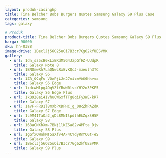 ```yaml
---
layout: produk-casinghp
title: Tina Belcher Bobs Burgers Quotes Samsung Galaxy S9 Plus Case
categories: samsung
tags: galaxy

# Produk
product-title: Tina Belcher Bobs Burgers Quotes Samsung Galaxy S9 Plus Case
harga: 90000
sku: hn-0388
image-drive: 1BeclJj56O25uOi7B3cr7Gg62kfUESVMK
gallery:
  - url: 1dn_sz5cB0xLxERdM5G4JzpGfHZ-UUdpR
    title: Galaxy Note 8
  - url: 1BNOmwRh7LaQNwcRxEvKQcJ-maeulh3TC
    title: Galaxy S6
  - url: 1ZR_OGqFu-VQxPjLJn27eicmVW66Hxvea
    title: Galaxy S6 Edge
  - url: 1xdcwMlpg4OqVZtYBwN0lscYHY2o3PKE5
    title: Galaxy S6 Edge Plus
  - url: 1kQ928ei4IVhuCWGxfTTg8qiFy3WE-kR7
    title: Galaxy S7
  - url: 1avF-FRD1l8mXbPXDPHC_g_08cZhPAZdK
    title: Galaxy S7 Edge
  - url: 1c9M4ITaOa2_qDL8MNIlpdlhEbZqxSH5P
    title: Galaxy S8
  - url: 168aCNXbXm-7BNj1lKZSa82v4MFta_Djv
    title: Galaxy S8 Plus
  - url: 1gGfxOWnkMT5aXfv4AF4CYdyRnYCGt-eS
    title: Galaxy S9
  - url: 1BeclJj56O25uOi7B3cr7Gg62kfUESVMK
    title: Galaxy S9 Plus
---
```

